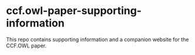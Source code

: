 # ccf.owl-paper-supporting-information
This repo contains supporting information and a companion website for the CCF.OWL paper. 
